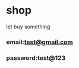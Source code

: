 # shop
let buy something


<!-- user email and password -->
### email:test@gmail.com
### password:test@123
